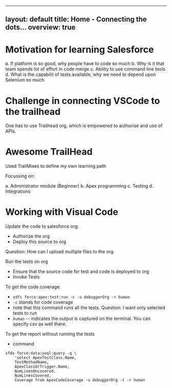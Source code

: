 
---
layout: default
title: Home - Connecting the dots...
overview: true
---

# Motivation for learning Salesforce

a. If platform is so good, why people have to code so much
b. Why is it that team spends lot of effort in code merge
c. Ability to use command line tools
d. What is the capabilit of tests available, why we need to depend upon Selenium so much

# Challenge in connecting VSCode to the trailhead

One has to use Trailhead org, which is empowered to authorise and use of APIs.

# Awesome TrailHead

Used TrailMixes to define my own learning path

Focussing on:

a. Administrator module (Beginner)
b. Apex programming
c. Testing
d. Integrations

# Working with Visual Code

Update the code to salesforce org:

* Authorize the org
* Deploy this source to org

Question: How can I upload multiple files to the org

Run the tests on org

* Ensure that the source code for test and code is deployed to org
* Invoke Tests

To get the code coverage

* ```sdfc force:apex:test:run -c -u debuggerOrg -r human```
* ```-c``` stands for code coverage
* note that this command runs all the tests. Question: I want only selected tests to run
* ```human``` -- indicates the output is captured on the terminal. You can specify csv as well there.

To get the report without running the tests

* command

```
sfdx force:data:soql:query -q \
    'select ApexTestClass.Name,
    TestMethodName,
    ApexClassOrTrigger.Name,
    NumLinesUncovered,
    NumLinesCovered,
    Coverage from ApexCodeCoverage -u debuggerOrg -t -r human
```
